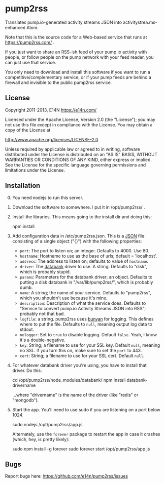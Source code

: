 # pump2rss

Translates pump.io-generated activity streams JSON into
activitystrea.ms-enhanced Atom.

Note that this is the source code for a Web-based service that runs at
https://pump2rss.com/ .

If you just want to share an RSS-ish feed of your pump.io activity
with people, or follow people on the pump network with your feed
reader, you can just use that service.

You only need to download and install this software if you want to run
a competitive/complementary service, or if your pump feeds are behind
a firewall and invisible to the public pump2rss service.

## License

Copyright 2011-2013, E14N https://e14n.com/

Licensed under the Apache License, Version 2.0 (the "License");
you may not use this file except in compliance with the License.
You may obtain a copy of the License at

http://www.apache.org/licenses/LICENSE-2.0

Unless required by applicable law or agreed to in writing, software
distributed under the License is distributed on an "AS IS" BASIS,
WITHOUT WARRANTIES OR CONDITIONS OF ANY KIND, either express or implied.
See the License for the specific language governing permissions and
limitations under the License.

## Installation

0. You need nodejs to run this server.

1. Download the software to somewhere. I put it in /opt/pump2rss/ .

2. Install the libraries. This means going to the install dir and doing this:

    npm install
   
3. Add configuration data in /etc/pump2rss.json. This is a
   [JSON](http://www.json.org/) file consisting of a single object ("{}")
   with the following properties:
   
   * `port`: The port to listen on; an integer. Defaults to 4000. Use 80.
   * `hostname`: Hostname to use as the base of urls; default = 'localhost'.
   * `address`: The address to listen on; defaults to value of `hostname`.
   * `driver`: The [databank](https://npmjs.org/package/databank) driver to use.
     A string. Defaults to "disk", which is probably stupid.
   * `params`: Parameters for the databank driver; an object. Defaults to putting
     a disk databank in "/var/lib/pump2rss/", which is probably dumb.
   * `name`: A string; the name of your service. Defaults to "pump2rss", which you shouldn't
     use because it's mine.
   * `description`: Description of what the service does. Defaults to "Service to convert pump.io
     Activity Streams JSON into RSS"; probably not that bad.
   * `logfile`: a string. pump2rss uses [bunyan](https://npmjs.org/package/bunyan) for logging.
     This defines where to put the file. Defaults to `null`, meaning output log data to stdout.
   * `nologger`: Set to `true` to disable logging. Default `false`. Yeah, I know it's a double-negative.
   * `key`: String; a filename to use for your SSL key. Default `null`, meaning no SSL. If
     you turn this on, make sure to set the `port` to 443.
   * `cert`: String; a filename to use for your SSL cert. Default `null`. 

4. For whatever databank driver you're using, you have to install that driver. Do this:

    cd /opt/pump2rss/node_modules/databank/
    npm install databank-drivername
    
   ...where "drivername" is the name of the driver (like "redis" or "mongodb").
   
5. Start the app. You'll need to use sudo if you are listening on a port below 1024.

    sudo nodejs /opt/pump2rss/app.js
    
   Alternately, use the `forever` package to restart the app in case it crashes (which, hey, is pretty likely):
   
    sudo npm install -g forever
    sudo forever start /opt/pump2rss/app.js
    
## Bugs

Report bugs here: https://github.com/e14n/pump2rss/issues
